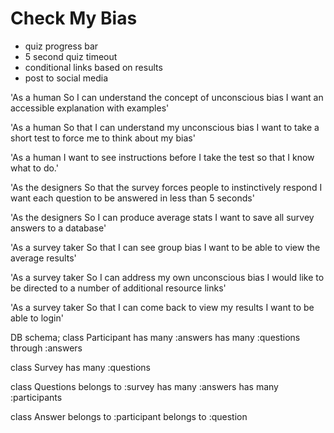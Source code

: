 Check My Bias
=============

* quiz progress bar
* 5 second quiz timeout
* conditional links based on results
* post to social media


'As a human
So I can understand the concept of unconscious bias
I want an accessible explanation with examples'

'As a human
So that I can understand my unconscious bias
I want to take a short test to force me to think about my bias'

'As a human
I want to see instructions before I take the test so that I know what to do.'

'As the designers
So that the survey forces people to instinctively respond
I want each question to be answered in less than 5 seconds'

'As the designers
So I can produce average stats
I want to save all survey answers to a database'

'As a survey taker
So that I can see group bias
I want to be able to view the average results'

'As a survey taker
So I can address my own unconscious bias
I would like to be directed to a number of additional resource links'

'As a survey taker
So that I can come back to view my results
I want to be able to login'


DB schema;
class Participant
  has many :answers
  has many :questions through :answers

class Survey
  has many :questions

class Questions
  belongs to :survey
  has many :answers
  has many :participants

class Answer
  belongs to :participant
  belongs to :question
